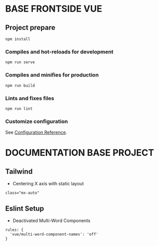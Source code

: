 # BASE FRONTSIDE VUE
## Project prepare
```
npm install
```
### Compiles and hot-reloads for development
```
npm run serve
```
### Compiles and minifies for production
```
npm run build
```
### Lints and fixes files
```
npm run lint
```
### Customize configuration
See [Configuration Reference](https://cli.vuejs.org/config/).


# DOCUMENTATION BASE PROJECT 
## Tailwind
- Centering X axis with static layout
```
class="mx-auto"
```
## Eslint Setup
- Deactivated Multi-Word Components
```
rules: {
  'vue/multi-word-component-names': 'off'
}
```